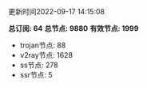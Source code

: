 更新时间2022-09-17 14:15:08

**总订阅: 64**
**总节点: 9880**
**有效节点: 1999**
- trojan节点: 88
- v2ray节点: 1628
- ss节点: 278
- ssr节点: 5
